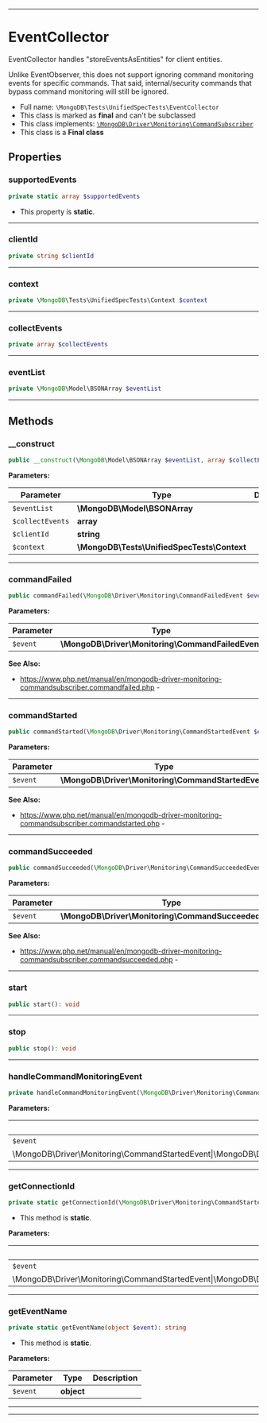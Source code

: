 ***

# EventCollector

EventCollector handles "storeEventsAsEntities" for client entities.

Unlike EventObserver, this does not support ignoring command monitoring events for specific commands. That said,
internal/security commands that bypass command monitoring will still be ignored.

* Full name: `\MongoDB\Tests\UnifiedSpecTests\EventCollector`
* This class is marked as **final** and can't be subclassed
* This class implements:
  [`\MongoDB\Driver\Monitoring\CommandSubscriber`](../../Driver/Monitoring/CommandSubscriber.md)
* This class is a **Final class**

## Properties

### supportedEvents

```php
private static array $supportedEvents
```

* This property is **static**.

***

### clientId

```php
private string $clientId
```

***

### context

```php
private \MongoDB\Tests\UnifiedSpecTests\Context $context
```

***

### collectEvents

```php
private array $collectEvents
```

***

### eventList

```php
private \MongoDB\Model\BSONArray $eventList
```

***

## Methods

### __construct

```php
public __construct(\MongoDB\Model\BSONArray $eventList, array $collectEvents, string $clientId, \MongoDB\Tests\UnifiedSpecTests\Context $context): mixed
```

**Parameters:**

| Parameter | Type | Description |
|-----------|------|-------------|
| `$eventList` | **\MongoDB\Model\BSONArray** |  |
| `$collectEvents` | **array** |  |
| `$clientId` | **string** |  |
| `$context` | **\MongoDB\Tests\UnifiedSpecTests\Context** |  |

***

### commandFailed

```php
public commandFailed(\MongoDB\Driver\Monitoring\CommandFailedEvent $event): void
```

**Parameters:**

| Parameter | Type | Description |
|-----------|------|-------------|
| `$event` | **\MongoDB\Driver\Monitoring\CommandFailedEvent** |  |

**See Also:**

* https://www.php.net/manual/en/mongodb-driver-monitoring-commandsubscriber.commandfailed.php -

***

### commandStarted

```php
public commandStarted(\MongoDB\Driver\Monitoring\CommandStartedEvent $event): void
```

**Parameters:**

| Parameter | Type | Description |
|-----------|------|-------------|
| `$event` | **\MongoDB\Driver\Monitoring\CommandStartedEvent** |  |

**See Also:**

* https://www.php.net/manual/en/mongodb-driver-monitoring-commandsubscriber.commandstarted.php -

***

### commandSucceeded

```php
public commandSucceeded(\MongoDB\Driver\Monitoring\CommandSucceededEvent $event): void
```

**Parameters:**

| Parameter | Type | Description |
|-----------|------|-------------|
| `$event` | **\MongoDB\Driver\Monitoring\CommandSucceededEvent** |  |

**See Also:**

* https://www.php.net/manual/en/mongodb-driver-monitoring-commandsubscriber.commandsucceeded.php -

***

### start

```php
public start(): void
```

***

### stop

```php
public stop(): void
```

***

### handleCommandMonitoringEvent

```php
private handleCommandMonitoringEvent(\MongoDB\Driver\Monitoring\CommandStartedEvent|\MongoDB\Driver\Monitoring\CommandSucceededEvent|\MongoDB\Driver\Monitoring\CommandFailedEvent $event): void
```

**Parameters:**

| Parameter | Type | Description |
|-----------|------|-------------|
| `$event` | **
\MongoDB\Driver\Monitoring\CommandStartedEvent&#124;\MongoDB\Driver\Monitoring\CommandSucceededEvent&#124;\MongoDB\Driver\Monitoring\CommandFailedEvent** |  |

***

### getConnectionId

```php
private static getConnectionId(\MongoDB\Driver\Monitoring\CommandStartedEvent|\MongoDB\Driver\Monitoring\CommandSucceededEvent|\MongoDB\Driver\Monitoring\CommandFailedEvent $event): string
```

* This method is **static**.

**Parameters:**

| Parameter | Type | Description |
|-----------|------|-------------|
| `$event` | **
\MongoDB\Driver\Monitoring\CommandStartedEvent&#124;\MongoDB\Driver\Monitoring\CommandSucceededEvent&#124;\MongoDB\Driver\Monitoring\CommandFailedEvent** |  |

***

### getEventName

```php
private static getEventName(object $event): string
```

* This method is **static**.

**Parameters:**

| Parameter | Type | Description |
|-----------|------|-------------|
| `$event` | **object** |  |

***


***

